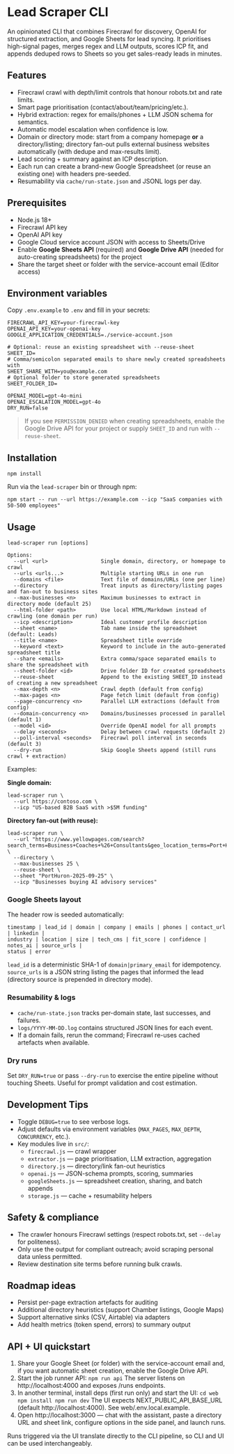 # Lead Scraper CLI

An opinionated CLI that combines Firecrawl for discovery, OpenAI for structured extraction, and Google Sheets for lead syncing. It prioritises high-signal pages, merges regex and LLM outputs, scores ICP fit, and appends deduped rows to Sheets so you get sales-ready leads in minutes.

## Features
- Firecrawl crawl with depth/limit controls that honour robots.txt and rate limits.
- Smart page prioritisation (contact/about/team/pricing/etc.).
- Hybrid extraction: regex for emails/phones + LLM JSON schema for semantics.
- Automatic model escalation when confidence is low.
- Domain or directory mode: start from a company homepage **or** a directory/listing; directory fan-out pulls external business websites automatically (with dedupe and max-results limit).
- Lead scoring + summary against an ICP description.
- Each run can create a brand-new Google Spreadsheet (or reuse an existing one) with headers pre-seeded.
- Resumability via `cache/run-state.json` and JSONL logs per day.

## Prerequisites
- Node.js 18+
- Firecrawl API key
- OpenAI API key
- Google Cloud service account JSON with access to Sheets/Drive
- Enable **Google Sheets API** (required) and **Google Drive API** (needed for auto-creating spreadsheets) for the project
- Share the target sheet or folder with the service-account email (Editor access)

## Environment variables
Copy `.env.example` to `.env` and fill in your secrets:

```
FIRECRAWL_API_KEY=your-firecrawl-key
OPENAI_API_KEY=your-openai-key
GOOGLE_APPLICATION_CREDENTIALS=./service-account.json

# Optional: reuse an existing spreadsheet with --reuse-sheet
SHEET_ID=
# Comma/semicolon separated emails to share newly created spreadsheets with
SHEET_SHARE_WITH=you@example.com
# Optional folder to store generated spreadsheets
SHEET_FOLDER_ID=

OPENAI_MODEL=gpt-4o-mini
OPENAI_ESCALATION_MODEL=gpt-4o
DRY_RUN=false
```

> If you see `PERMISSION_DENIED` when creating spreadsheets, enable the Google Drive API for your project or supply `SHEET_ID` and run with `--reuse-sheet`.

## Installation

```
npm install
```

Run via the `lead-scraper` bin or through npm:

```
npm start -- run --url https://example.com --icp "SaaS companies with 50-500 employees"
```

## Usage

```
lead-scraper run [options]

Options:
  --url <url>                 Single domain, directory, or homepage to crawl
  --urls <urls...>            Multiple starting URLs in one run
  --domains <file>            Text file of domains/URLs (one per line)
  --directory                 Treat inputs as directory/listing pages and fan-out to business sites
  --max-businesses <n>        Maximum businesses to extract in directory mode (default 25)
  --html-folder <path>        Use local HTML/Markdown instead of crawling (one domain per run)
  --icp <description>         Ideal customer profile description
  --sheet <name>              Tab name inside the spreadsheet (default: Leads)
  --title <name>              Spreadsheet title override
  --keyword <text>            Keyword to include in the auto-generated spreadsheet title
  --share <emails>            Extra comma/space separated emails to share the spreadsheet with
  --sheet-folder <id>         Drive folder ID for created spreadsheets
  --reuse-sheet               Append to the existing SHEET_ID instead of creating a new spreadsheet
  --max-depth <n>             Crawl depth (default from config)
  --max-pages <n>             Page fetch limit (default from config)
  --page-concurrency <n>      Parallel LLM extractions (default from config)
  --domain-concurrency <n>    Domains/businesses processed in parallel (default 1)
  --model <id>                Override OpenAI model for all prompts
  --delay <seconds>           Delay between crawl requests (default 2)
  --poll-interval <seconds>   Firecrawl poll interval in seconds (default 3)
  --dry-run                   Skip Google Sheets append (still runs crawl + extraction)
```

Examples:

**Single domain:**
```
lead-scraper run \
  --url https://contoso.com \
  --icp "US-based B2B SaaS with >$5M funding"
```

**Directory fan-out (with reuse):**
```
lead-scraper run \
  --url "https://www.yellowpages.com/search?search_terms=Business+Coaches+%26+Consultants&geo_location_terms=Port+Huron%2C+MI" \
  --directory \
  --max-businesses 25 \
  --reuse-sheet \
  --sheet "PortHuron-2025-09-25" \
  --icp "Businesses buying AI advisory services"
```

### Google Sheets layout
The header row is seeded automatically:

```
timestamp | lead_id | domain | company | emails | phones | contact_url | linkedin |
industry | location | size | tech_cms | fit_score | confidence | notes_ai | source_urls |
status | error
```

`lead_id` is a deterministic SHA-1 of `domain|primary_email` for idempotency. `source_urls` is a JSON string listing the pages that informed the lead (directory source is prepended in directory mode).

### Resumability & logs
- `cache/run-state.json` tracks per-domain state, last successes, and failures.
- `logs/YYYY-MM-DD.log` contains structured JSON lines for each event.
- If a domain fails, rerun the command; Firecrawl re-uses cached artefacts when available.

### Dry runs
Set `DRY_RUN=true` or pass `--dry-run` to exercise the entire pipeline without touching Sheets. Useful for prompt validation and cost estimation.

## Development Tips
- Toggle `DEBUG=true` to see verbose logs.
- Adjust defaults via environment variables (`MAX_PAGES`, `MAX_DEPTH`, `CONCURRENCY`, etc.).
- Key modules live in `src/`:
  - `firecrawl.js` — crawl wrapper
  - `extractor.js` — page prioritisation, LLM extraction, aggregation
  - `directory.js` — directory/link fan-out heuristics
  - `openai.js` — JSON-schema prompts, scoring, summaries
  - `googleSheets.js` — spreadsheet creation, sharing, and batch appends
  - `storage.js` — cache + resumability helpers

## Safety & compliance
- The crawler honours Firecrawl settings (respect robots.txt, set `--delay` for politeness).
- Only use the output for compliant outreach; avoid scraping personal data unless permitted.
- Review destination site terms before running bulk crawls.

## Roadmap ideas
- Persist per-page extraction artefacts for auditing
- Additional directory heuristics (support Chamber listings, Google Maps)
- Support alternative sinks (CSV, Airtable) via adapters
- Add health metrics (token spend, errors) to summary output

## API + UI quickstart
1. Share your Google Sheet (or folder) with the service-account email and, if you want automatic sheet creation, enable the Google Drive API.
2. Start the job runner API:
   `
   npm run api
   `
   The server listens on http://localhost:4000 and exposes /runs endpoints.
3. In another terminal, install deps (first run only) and start the UI:
   `
   cd web
   npm install
   npm run dev
   `
   The UI expects NEXT_PUBLIC_API_BASE_URL (default http://localhost:4000). See web/.env.local.example.
4. Open http://localhost:3000 — chat with the assistant, paste a directory URL and sheet link, configure options in the side panel, and launch runs.

Runs triggered via the UI translate directly to the CLI pipeline, so CLI and UI can be used interchangeably.
